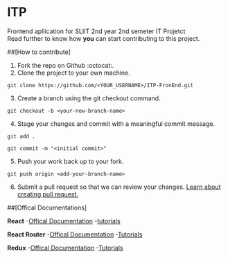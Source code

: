 # ITP 

Frontend apllication for SLIIT 2nd year 2nd semeter IT Projetct<br>
Read further to know how **you** can start contributing to this project.

##[How to contribute]

1. Fork the repo on Github :octocat:.
2. Clone the project to your own machine. <br>

```
git clone https://github.com/<YOUR_USERNAME>/ITP-FronEnd.git
```

3. Create a branch using the git checkout command.

```
git checkout -b <your-new-branch-name>
```

4. Stage your changes and commit with a meaningful commit message.

```
git add .
```

```
git commit -m "<initial commit>"
```

5. Push your work back up to your fork. <br>

```
git push origin <add-your-branch-name>
```

6. Submit a pull request so that we can review your changes.
   [Learn about creating pull request.](https://docs.github.com/en/github/collaborating-with-pull-requests/proposing-changes-to-your-work-with-pull-requests/creating-a-pull-request)

##[Offical Documentations]

**React**
-[Offical Documentation](https://reactjs.org/docs/getting-started.html)
-[tutorials](https://www.youtube.com/results?search_query=react+tutorial+for+beginners)

**React Router**
-[Offical Documentation](https://redux.js.org/introduction/getting-started)
-[Tutorials](https://www.youtube.com/results?search_query=react+router+tutorial+for+beginners)

**Redux**
-[Offical Documentation](https://redux.js.org/introduction/getting-started)
-[Tutorials](https://www.youtube.com/results?search_query=redux+tutorial+for+beginners)
